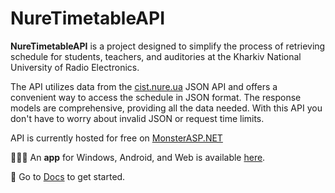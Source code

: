 # NureTimetableAPI

**NureTimetableAPI** is a project designed to simplify the process of retrieving schedule for students, teachers, and auditories at the Kharkiv National University of Radio Electronics.

The API utilizes data from the [cist.nure.ua](https://cist.nure.ua) JSON API and offers a convenient way to access the schedule in JSON format. The response models are comprehensive, providing all the data needed. With this API you don't have to worry about invalid JSON or request time limits.

API is currently hosted for free on [MonsterASP.NET](https://www.monsterasp.net/)

🧑🏼‍💻 An **app** for Windows, Android, and Web is available [here](https://github.com/music-soul1-1/nure-timetable).


📃 Go to [Docs](https://music-soul1-1.github.io/NureTimetableAPI.Docs/) to get started.
